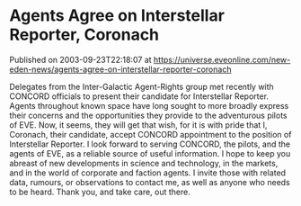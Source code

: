 # Agents Agree on Interstellar Reporter, Coronach
Published on 2003-09-23T22:18:07 at https://universe.eveonline.com/new-eden-news/agents-agree-on-interstellar-reporter-coronach

Delegates from the Inter-Galactic Agent-Rights group met recently with CONCORD officials to present their candidate for Interstellar Reporter. Agents throughout known space have long sought to more broadly express their concerns and the opportunities they provide to the adventurous pilots of EVE. Now, it seems, they will get that wish, for it is with pride that I, Coronach, their candidate, accept CONCORD appointment to the position of Interstellar Reporter. I look forward to serving CONCORD, the pilots, and the agents of EVE, as a reliable source of useful information. I hope to keep you abreast of new developments in science and technology, in the markets, and in the world of corporate and faction agents. I invite those with related data, rumours, or observations to contact me, as well as anyone who needs to be heard. Thank you, and take care, out there.

